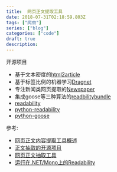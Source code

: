 ```yaml
---
title:  网页正文提取工具
date: 2018-07-31T02:18:59.803Z
tags: ["爬虫"]
series: ["blog"]
categories: ["code"]
draft: true
description:
---
```


开源项目
- 基于文本密度的[html2article](http://www.cnblogs.com/jasondan/p/3497757.html)
- 基于标签比例的机器学习[Dragnet](https://github.com/seomoz/dragnet) 
- 专注新闻类网页提取的[Newspaper](https://github.com/codelucas/newspaper)
- 集成goose等三种算法的[readbilitybundle](https://github.com/srijiths/readabilityBUNDLE )
- [readability](https://github.com/mozilla/readability)
- [python-readability](https://github.com/buriy/python-readability)
- [python-goose](https://github.com/grangier/python-goose)


参考:
- [网页正文内容提取工具概述](https://www.rockyqi.net/html-text-extraction-tools.html)
- [正文抽取的开源项目](http://www.open-open.com/lib/view/open1412172214656.html)
- [网页正文抽取工具](http://blog.chedushi.com/archives/10757)
- [运行在.NET/Mono上的Readability](http://blog.zhaojie.me/2010/11/readability-runs-on-dotnet.html)

